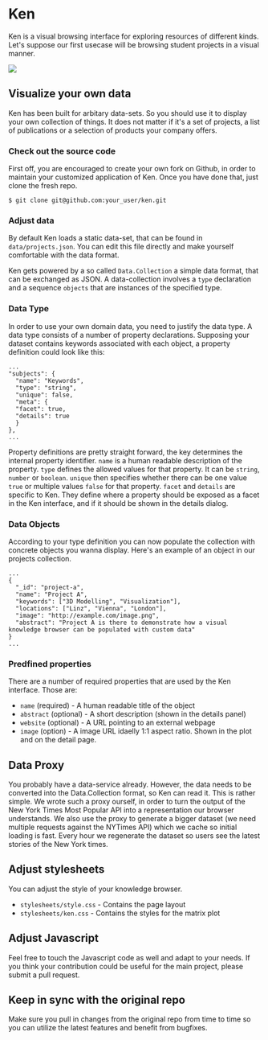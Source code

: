 # Ken

Ken is a visual browsing interface for exploring resources of different kinds. Let's suppose our first usecase will be browsing student projects in a visual manner.

![](http://f.cl.ly/items/1R3P0C3V2R0k3b1l3L00/ken.png)

<!--### Faceted data exploration

Instead of attempting to visualize all connections in one go, users decide which aspects they are most interested in. Using this approach the number of considered documents can scale up to a high value. This concept is referred to in literature as [Faceted Search](http://en.wikipedia.org/wiki/Faceted_search). A possible user workflow would look like so:


1. Select a facet from the filters on the left
   
   Choose the first facet you’re interested in from the entity tab on the left. The entities are ordered by their project frequency. When hovering over an entity the concerned documents are temporarily highlighted to give you immediate feedback. After a mouse click a color (picked from a color palette) will be assigned to the selection. The documents containing this entity are highlighted using a marker with that color.

2. Select another facet

   By selecting another facet (entity) the screen is updated accordingly. The matching project for the second entity are tagged with a second color strip. Documents that contain all selected entities are displayed at maximum size while others, that only match one entity, appear smaller. The transition will be animated from one state to another to get a rough idea what is changing. This works the same way with 3+ selected entities. With respect to the available screen space we might want to limit the number of concurrently selected terms.

3. Project details

   Once you have this visual overview in front of you, you’re ready to investigate the details and zoom into the details of one project. The view will change with a smooth zoom-in transition, while the current browsing context (entity selection) is preserved.
￼

4. Search and Sort

   From the Matrix View you’d be able to search within the current set of projects. You’d get immediate visual response to your search term in form of highlighted project that match. Sorting the documents is also a use-case I've identified. You’d be able to reorder the documents based on a sort criterion. The transition would be animated as well.

## Tasks

Here's a number of tasks concern users of the system. We're going to optimize the system according to those tasks.

### Guided exploration

You don't need to know what you're looking at first. The visualization guides you through the dataset. You can pick aspects that match the current dataset to make sense of the data shown.

### Search by keyword

It will be possible to search within the resultset by comparing the searchstring with the project description and assigned attributes. Results will show up as you type.

### Discovering relationships

By selecting and combining facets the data not only can be filtered, also relationships between different entities (projects) may be revealed. Or in other words, users might find related projects without explictly searching for them, which can be very useful.

### Details on demand

You can at any time get contextual information to a project shown in the resultset. This detail view reveals all the meta-information such as the project description, involved people and associated assets (such as videos and images).

-->

## Visualize your own data

Ken has been built for arbitary data-sets. So you should use it to display your own collection of things. It does not matter if it's a set of projects, a list of publications or a selection of products your company offers.


### Check out the source code

First off, you are encouraged to create your own fork on Github, in order to maintain your customized application of Ken. Once you have done that, just clone the fresh repo.

    $ git clone git@github.com:your_user/ken.git
    
### Adjust data

By default Ken loads a static data-set, that can be found in `data/projects.json`. You can edit this file directly and make yourself comfortable with the data format.

Ken gets powered by a so called `Data.Collection` a simple data format, that can be exchanged as JSON. A data-collection involves a `type` declaration and a sequence `objects` that are instances of the specified type.

### Data Type

In order to use your own domain data, you need to justify the data type. A data type consists of a number of property declarations. Supposing your dataset contains keywords associated with each object, a property definition could look like this:
	
    ...
    "subjects": {
      "name": "Keywords",
      "type": "string",
      "unique": false,
      "meta": {
      "facet": true,
      "details": true
      }
    },
    ...

Property definitions are pretty straight forward, the key determines the internal property identifier. `name` is a human readable description of the property. `type` defines the allowed values for that property. It can be `string`, `number` or `boolean`. `unique` then specifies whether there can be one value `true` or multiple values `false` for that property. `facet` and `details` are specific to Ken. They define where a property should be exposed as a facet in the Ken interface, and if it should be shown in the details dialog.

### Data Objects

According to your type definition you can now populate the collection with concrete objects you wanna display. Here's an example of an object in our projects collection.

    ...
    {
      "_id": "project-a",
      "name": "Project A",
      "keywords": ["3D Modelling", "Visualization"],
      "locations": ["Linz", "Vienna", "London"],
      "image": "http://example.com/image.png",
      "abstract": "Project A is there to demonstrate how a visual knowledge browser can be populated with custom data"
    }
    ...
    
    
### Predfined properties

There are a number of required properties that are used by the Ken interface. Those are:

- `name` (required) - A human readable title of the object
- `abstract` (optional) - A short description (shown in the details panel)
- `website` (optional) - A URL pointing to an external webpage
- `image` (option) - A image URL idaelly 1:1 aspect ratio. Shown in the plot and on the detail page.


## Data Proxy

You probably have a data-service already. However, the data needs to be converted into the Data.Collection format, so Ken can read it. This is rather simple. We wrote such a proxy ourself, in order to turn the output of the New York Times Most Popular API into a representation our browser understands. We also use the proxy to generate a bigger dataset (we need multiple requests against the NYTimes API) which we cache so initial loading is fast. Every hour we regenerate the dataset so users see the latest stories of the New York times.


## Adjust stylesheets

You can adjust the style of your knowledge browser.

- `stylesheets/style.css` - Contains the page layout
- `stylesheets/ken.css` - Contains the styles for the matrix plot


## Adjust Javascript

Feel free to touch the Javascript code as well and adapt to your needs. If you think your contribution could be useful for the main project, please submit a pull request.


## Keep in sync with the original repo

Make sure you pull in changes from the original repo from time to time so you can utilize the latest features and benefit from bugfixes.